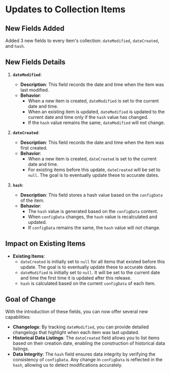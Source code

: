 # Updates to Collection Items

## New Fields Added

Added 3 new fields to every item's collection: `dateModified`, `dateCreated`, and `hash`.

## New Fields Details

1. **`dateModified`**:
   - **Description**: This field records the date and time when the item was last modified.
   - **Behavior**: 
     - When a new item is created, `dateModified` is set to the current date and time.
     - When an existing item is updated, `dateModified` is updated to the current date and time only if the `hash` value has changed.
     - If the `hash` value remains the same, `dateModified` will not change.

2. **`dateCreated`**:
   - **Description**: This field records the date and time when the item was first created.
   - **Behavior**:
     - When a new item is created, `dateCreated` is set to the current date and time.
     - For existing items before this update, `dateCreated` will be set to `null`. The goal is to eventually update these to accurate dates.

3. **`hash`**:
   - **Description**: This field stores a hash value based on the `configData` of the item.
   - **Behavior**:
     - The `hash` value is generated based on the `configData` content.
     - When `configData` changes, the `hash` value is recalculated and updated.
     - If `configData` remains the same, the `hash` value will not change.

## Impact on Existing Items

- **Existing Items**:
  - `dateCreated` is initially set to `null` for all items that existed before this update. The goal is to eventually update these to accurate dates.
  - `dateModified` is initially set to `null`. It will be set to the current date and time the first time it is updated after this release.
  - `hash` is calculated based on the current `configData` of each item.

## Goal of Change

With the introduction of these fields, you can now offer several new capabilities:

- **Changelogs**: By tracking `dateModified`, you can provide detailed changelogs that highlight when each item was last updated.
- **Historical Data Listings**: The `dateCreated` field allows you to list items based on their creation date, enabling the construction of historical data listings.
- **Data Integrity**: The `hash` field ensures data integrity by verifying the consistency of `configData`. Any change in `configData` is reflected in the `hash`, allowing us to detect modifications accurately.
